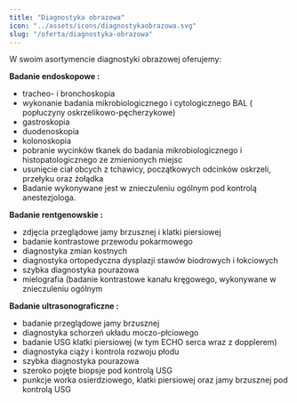 ```yaml
---
title: "Diagnostyka obrazowa"
icon: "../assets/icons/diagnostykaobrazowa.svg"
slug: "/oferta/diagnostyka-obrazowa"
---
```


W swoim asortymencie diagnostyki obrazowej oferujemy:

**Badanie endoskopowe :**

* tracheo- i bronchoskopia
* wykonanie badania mikrobiologicznego i cytologicznego BAL ( popłuczyny oskrzelikowo-pęcherzykowe)
* gastroskopia
* duodenoskopia
* kolonoskopia
* pobranie wycinków tkanek do badania mikrobiologicznego i histopatologicznego ze zmienionych miejsc
* usunięcie ciał obcych z tchawicy, początkowych odcinków oskrzeli, przełyku oraz żołądka 
* Badanie wykonywane jest w znieczuleniu ogólnym pod kontrolą anestezjologa.

**Badanie rentgenowskie :**
* zdjęcia przeglądowe jamy brzusznej i klatki piersiowej
* badanie kontrastowe przewodu pokarmowego
* diagnostyka zmian kostnych
* diagnostyka ortopedyczna dysplazji stawów biodrowych i łokciowych
* szybka diagnostyka pourazowa
* mielografia (badanie kontrastowe kanału kręgowego, wykonywane w znieczuleniu ogólnym

**Badanie ultrasonograficzne :**
* badanie przeglądowe jamy brzusznej
* diagnostyka schorzeń układu moczo-płciowego
* badanie USG klatki piersiowej (w tym ECHO serca wraz z dopplerem)
* diagnostyka ciąży i kontrola rozwoju płodu
* szybka diagnostyka pourazowa
* szeroko pojęte biopsje pod kontrolą USG
* punkcje worka osierdziowego, klatki piersiowej oraz jamy brzusznej pod kontrolą USG
